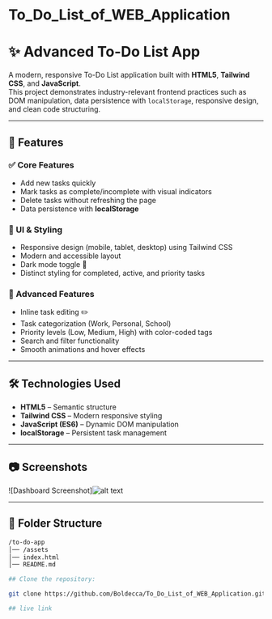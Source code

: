 # To_Do_List_of_WEB_Application
# ✨ Advanced To-Do List App

A modern, responsive To-Do List application built with **HTML5**, **Tailwind CSS**, and **JavaScript**.  
This project demonstrates industry-relevant frontend practices such as DOM manipulation, data persistence with `localStorage`, responsive design, and clean code structuring.

---

## 🚀 Features

### ✅ Core Features
- Add new tasks quickly
- Mark tasks as complete/incomplete with visual indicators
- Delete tasks without refreshing the page
- Data persistence with **localStorage**

### 🎨 UI & Styling
- Responsive design (mobile, tablet, desktop) using Tailwind CSS
- Modern and accessible layout
- Dark mode toggle 🌙
- Distinct styling for completed, active, and priority tasks

### 🌟 Advanced Features
- Inline task editing ✏️
- Task categorization (Work, Personal, School)
- Priority levels (Low, Medium, High) with color-coded tags
- Search and filter functionality
- Smooth animations and hover effects

---

## 🛠️ Technologies Used
- **HTML5** – Semantic structure
- **Tailwind CSS** – Modern responsive styling
- **JavaScript (ES6)** – Dynamic DOM manipulation
- **localStorage** – Persistent task management

---

## 📷 Screenshots
![Dashboard Screenshot]![alt text](image-1.png)

---

## 📂 Folder Structure
```bash
/to-do-app
│── /assets
│── index.html
│── README.md

## Clone the repository:

git clone https://github.com/Boldecca/To_Do_List_of_WEB_Application.git

## live link 

